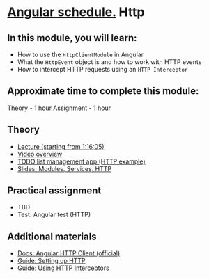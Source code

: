 # [Angular schedule.](../../README.md) Http

## In this module, you will learn:

- How to use the `HttpClientModule` in Angular
- What the `HttpEvent` object is and how to work with HTTP events
- How to intercept HTTP requests using an `HTTP Interceptor`

## Approximate time to complete this module:

Theory - 1 hour
Assignment - 1 hour

## Theory

- [Lecture (starting from 1:16:05)](https://youtu.be/fVhS7-LsvI4?t=4565)
- [Video overview](https://www.youtube.com/watch?v=5K10oYJ5Y-E&list=PL1w1q3fL4pmj9k1FrJ3Pe91EPub2_h4jF&index=8)
- [TODO list management app (HTTP example)](https://github.com/pavelrazuvalau/todo-list-management/tree/c431689f6a2c0eedf93ff760b30ee237f2c2e012)
- [Slides: Modules, Services, HTTP](https://slides.com/pavelrazuvalau/angular-modules-services-http#/5)

## Practical assignment

- TBD
- Test: Angular test (HTTP)

## Additional materials

- [Docs: Angular HTTP Client (official)](https://angular.dev/guide/http)
- [Guide: Setting up HTTP](https://angular.dev/guide/http/setup)
- [Guide: Using HTTP Interceptors](https://angular.dev/guide/http/interceptors)
